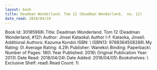 ```yaml
---
layout: book
title: Deadman Wonderland. Tom 12 (Deadman Wonderland,  no. 12)
date_read: 2018/04/24
---
```


Book Id: 30185968\ 
Title: Deadman Wonderland. Tom 12 (Deadman Wonderland, #12)\ 
Author: Jinsei Kataoka\ 
Author l-f: Kataoka, Jinsei\ 
Additional Authors: Kazuma Kondo\ 
ISBN: \ 
ISBN13: 9788364508288\ 
My Rating: 0\ 
Average Rating: 4.29\ 
Publisher: Waneko\ 
Binding: Paperback\ 
Number of Pages: 180\ 
Year Published: 2016\ 
Original Publication Year: 2013\ 
Date Read: 2018/04/24\ 
Date Added: 2018/04/05\ 
Bookshelves: \ 
Exclusive Shelf: read\ 
Read Count: 1\ 

